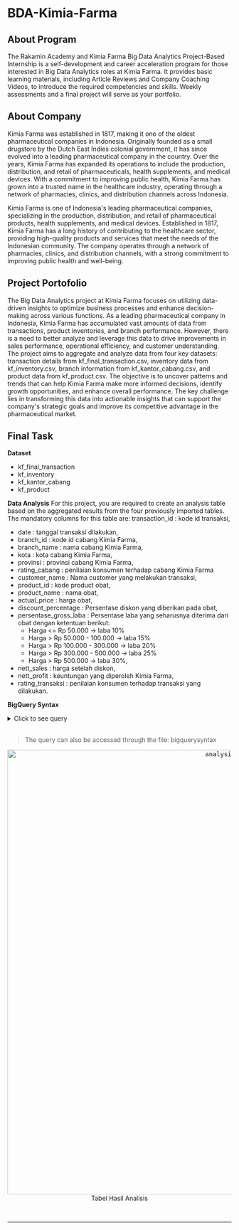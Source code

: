 # BDA-Kimia-Farma
## About Program
The Rakamin Academy and Kimia Farma Big Data Analytics Project-Based Internship is a self-development and career acceleration program for those interested in Big Data Analytics roles at Kimia Farma. It provides basic learning materials, including Article Reviews and Company Coaching Videos, to introduce the required competencies and skills. Weekly assessments and a final project will serve as your portfolio.

## About Company
Kimia Farma was established in 1817, making it one of the oldest pharmaceutical companies in Indonesia. Originally founded as a small drugstore by the Dutch East Indies colonial government, it has since evolved into a leading pharmaceutical company in the country. Over the years, Kimia Farma has expanded its operations to include the production, distribution, and retail of pharmaceuticals, health supplements, and medical devices. With a commitment to improving public health, Kimia Farma has grown into a trusted name in the healthcare industry, operating through a network of pharmacies, clinics, and distribution channels across Indonesia.

Kimia Farma is one of Indonesia's leading pharmaceutical companies, specializing in the production, distribution, and retail of pharmaceutical products, health supplements, and medical devices. Established in 1817, Kimia Farma has a long history of contributing to the healthcare sector, providing high-quality products and services that meet the needs of the Indonesian community. The company operates through a network of pharmacies, clinics, and distribution channels, with a strong commitment to improving public health and well-being.

## Project Portofolio
The Big Data Analytics project at Kimia Farma focuses on utilizing data-driven insights to optimize business processes and enhance decision-making across various functions. As a leading pharmaceutical company in Indonesia, Kimia Farma has accumulated vast amounts of data from transactions, product inventories, and branch performance. However, there is a need to better analyze and leverage this data to drive improvements in sales performance, operational efficiency, and customer understanding. The project aims to aggregate and analyze data from four key datasets: transaction details from kf_final_transaction.csv, inventory data from kf_inventory.csv, branch information from kf_kantor_cabang.csv, and product data from kf_product.csv. The objective is to uncover patterns and trends that can help Kimia Farma make more informed decisions, identify growth opportunities, and enhance overall performance. The key challenge lies in transforming this data into actionable insights that can support the company's strategic goals and improve its competitive advantage in the pharmaceutical market.

## Final Task

**Dataset**
- kf_final_transaction
- kf_inventory
- kf_kantor_cabang
- kf_product

**Data Analysis**
For this project, you are required to create an analysis table based on the aggregated results from the four previously imported tables. The mandatory columns for this table are:
transaction_id : kode id transaksi,
- date : tanggal transaksi dilakukan,
- branch_id : kode id cabang Kimia Farma,
- branch_name : nama cabang Kimia Farma,
- kota : kota cabang Kimia Farma,
- provinsi : provinsi cabang Kimia Farma,
- rating_cabang : penilaian konsumen terhadap cabang Kimia
Farma
- customer_name : Nama customer yang melakukan
transaksi,
- product_id : kode product obat,
- product_name : nama obat,
- actual_price : harga obat,
- discount_percentage : Persentase diskon yang diberikan
pada obat,
- persentase_gross_laba : Persentase laba yang seharusnya
diterima dari obat dengan ketentuan berikut:
  - Harga <= Rp 50.000 -> laba 10%
  - Harga > Rp 50.000 - 100.000 -> laba 15%
  - Harga > Rp 100.000 - 300.000 -> laba 20%
  - Harga > Rp 300.000 - 500.000 -> laba 25%
  - Harga > Rp 500.000 -> laba 30%,
- nett_sales : harga setelah diskon,
- nett_profit : keuntungan yang diperoleh Kimia Farma,
- rating_transaksi : penilaian konsumen terhadap transaksi
yang dilakukan.

**BigQuery Syntax**
<details>
  <summary> Click to see query </summary>
    <br>
    
```sql
BigQuery Syntax for Task Sales Performance Big Data Analytics Kimia Farma Business Year 2020-2023
CREATE TABLE `kimiafarma.kf_analysis` AS
SELECT
    t.transaction_id,
    t.date,
    t.branch_id,
    c.branch_name,
    c.city,
    c.province,
    t.rating AS rating_transaction,
    t.customer_name,
    t.product_id,
    p.product_name,
    t.price,
    t.discount_percentage,
    CASE 
        WHEN t.price <= 50000 THEN 0.1
        WHEN t.price > 50000 AND t.price <= 100000 THEN 0.15
        WHEN t.price > 100000 AND t.price <= 300000 THEN 0.2
        WHEN t.price > 300000 AND t.price <= 500000 THEN 0.25
        ELSE 0.3
    END AS gross_profit_percentage,
    (t.price * (1 - (t.discount_percentage / 100))) AS nett_sales,
    (t.price * (1 - (t.discount_percentage / 100)) * 
    CASE 
        WHEN t.price <= 50000 THEN 0.1
        WHEN t.price > 50000 AND t.price <= 100000 THEN 0.15
        WHEN t.price > 100000 AND t.price <= 300000 THEN 0.2
        WHEN t.price > 300000 AND t.price <= 500000 THEN 0.25
        ELSE 0.3
    END) AS nett_profit,
    c.rating AS rating_branch
FROM `kimiafarma.kf_final_transaction` t
JOIN `kimiafarma.kf_kantor_cabang` c ON t.branch_id = c.branch_id
JOIN `kimiafarma.kf_product` p ON t.product_id = p.product_id;
SELECT
    COUNT(*) AS total_transactions,
    MIN(date) AS earliest_date,
    MAX(date) AS latest_date,
    AVG(price) AS average_price,
    AVG(discount_percentage) AS average_discount_percentage,
    AVG(gross_profit_percentage) AS average_gross_profit_percentage,
    SUM(nett_sales) AS total_net_sales,
    SUM(nett_profit) AS total_net_profit,
    AVG(rating_transaction) AS average_transaction_rating,
    AVG(rating_branch) AS average_branch_rating,
    branch_name,
    COUNT(DISTINCT customer_name) AS total_customers
FROM `kimiafarma.kf_analysis`
GROUP BY branch_name
ORDER BY total_net_sales DESC;
;
```
    
<br>
</details>
<br>

> The query can also be accessed through the file: bigquerysyntax

<p align="center">
    <kbd> <img width="1000" alt="analysis result" src="./assets/analysis-result.png"> </kbd> <br>
    Tabel Hasil Analisis
</p>
<br>

---



